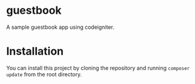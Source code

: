 # guestbook
A sample guestbook app using codeigniter.

# Installation
You can install this project by cloning the repository and running ```composer update``` from the root directory.
